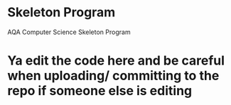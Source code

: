 # Skeleton Program
AQA Computer Science Skeleton Program
# Ya edit the code here and be careful when uploading/ committing to the repo if someone else is editing

